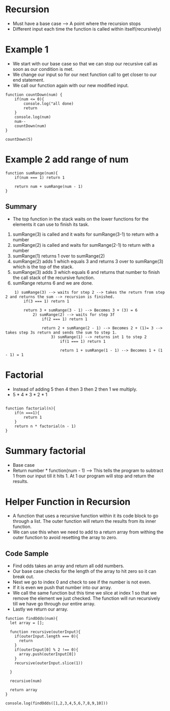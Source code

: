 # Recursion
- Must have a base case -->  A point where the recursion stops
- Different input each time the function is called within itself(recursively)

# Example 1
- We start with our base case so that we can stop our recursive call as soon as our condition is met.
- We change our input so for our next function call to get closer to our end statement.
- We call our function again with our new modified input.

```
function countDown(num) {
    if(num <= 0){
        console.log("all done)
        return
    }
    console.log(num)
    num--
    countDown(num)
}

countDown(5)
```

# Example 2 add range of num
```
function sumRange(num){
    if(num === 1) return 1

    return num + sumRange(num - 1)
}
```
## Summary 
- The top function in the stack waits on the lower functions for the elements it can use to finish its task.
1. sumRange(3) is called and it waits for sumRange(3-1) to return with a number
1. sumRange(2) is called and waits for sumRange(2-1) to return with a number
1. sumRange(1) returns 1 over to sumRange(2)
1. sumRange(2) adds 1 which equals 3 and returns 3 over to sumRange(3) which is the top of the stack.
1. sumRange(3) adds 3 which equals 6 and returns that number to finish the call stack of the recursive function.
1. sumRange returns 6 and we are done.
```
    1) sumRange(3) --> waits for step 2 --> takes the return from step 2 and returns the sum --> recursion is finished.
        if(3 === 1) return 1

        return 3 + sumRange(3 - 1) --> Becomes 3 + (3) = 6
            2) sumRange(2) --> waits for step 3f
                if(2 === 1) return 1
                
                return 2 + sumRange(2 - 1) --> Becomes 2 + (1)= 3 --> takes step 3s return and sends the sum to step 1.
                    3) sumRange(1) --> returns int 1 to step 2
                        if(1 === 1) return 1

                        return 1 + sumRange(1 - 1) --> Becomes 1 + (1 - 1) = 1
```

# Factorial
- Instead of adding 5 then 4 then 3 then 2 then 1 we multiply.
- 5 * 4 * 3 * 2 * 1

```

function factorial(n){
    if(n ===1){
        return 1
    }
    return n * factorial(n - 1)
}
```

# Summary factorial 
- Base case
- Return number * function(num - 1) --> This tells the program to subtract 1 from our input till it hits 1. At 1 our program will stop and return the results.


# Helper Function in Recursion
- A function that uses a recursive function within it its code block to go through a list. The outer function will return the results from its inner function.
- We can use this when we need to add to a return array from withing the outer function to avoid resetting the array to zero.
## Code Sample
- Find odds takes an array and return all odd numbers.
-  Our base case checks for the length of the array to hit zero so it can break out.
- Next we go to index 0 and check to see if the number is not even.
- If it is even we push that number into our array.
- We call the same function but this time we slice at index 1 so that we remove the element we just checked. The function will run recursively till we have go through our entire array.
- Lastly we return our array.
```
function findOdds(num){
  let array = [];

  function recursive(outerInput){
    if(outerInput.length === 0){
      return
    }
    if(outerInput[0] % 2 !== 0){
      array.push(outerInput[0])
    }
    recursive(outerInput.slice(1))

  }

  recursive(num)

  return array
}

console.log(findOdds([1,2,3,4,5,6,7,8,9,10]))
```